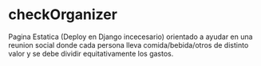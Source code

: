 # checkOrganizer
Pagina Estatica (Deploy en Django incecesario) orientado a ayudar en una reunion social donde cada persona lleva comida/bebida/otros de distinto valor y se debe dividir equitativamente los gastos.
